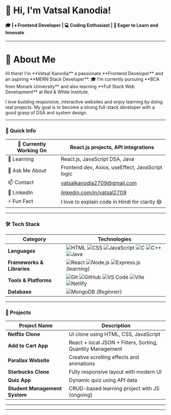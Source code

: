 <h1>👋 Hi, I'm Vatsal Kanodia!</h1>
<h4>🎓 | ♦ Frontend Developer  | 💻 Coding Enthusiast | 🌱 Eager to Learn and Innovate</h4>
<hr>
<h1>🌟 About Me</h1>
Hi there! I'm **Vatsal Kanodia**
a passionate **Frontend Developer** and an aspiring **MERN Stack Developer**.  
🎓 I’m currently pursuing **BCA from Monark University** 
    and also learning 
   **Full Stack Web Development** at Red & White Institute.

I love building responsive, interactive websites and enjoy learning by doing real projects. My goal is to become a strong full-stack developer with a good grasp of DSA and system design.

---

### 📌 Quick Info

| 🚀 Currently Working On | React.js projects, API integrations |
|-------------------------|--------------------------------------|
| 🌱 Learning             | React.js, JavaScript DSA, Java       |
| 💬 Ask Me About         | Frontend dev, Axios, useEffect, JavaScript logic |
| 📫 Contact              | [vatsalkanodia2709@gmail.com](mailto:vatsalkanodia2709@gmail.com) |
| 🔗 LinkedIn             | [linkedin.com/in/vatsal2709](https://www.linkedin.com/in/vatsal2709/) |
| ⚡ Fun Fact             | I love to explain code in Hindi for clarity 😄 |

---

### 🛠 Tech Stack

| Category    | Technologies |
|-------------|--------------|
| **Languages** | ![HTML](https://img.shields.io/badge/HTML-E34F26?style=for-the-badge&logo=html5&logoColor=white) ![CSS](https://img.shields.io/badge/CSS-1572B6?style=for-the-badge&logo=css3&logoColor=white) ![JavaScript](https://img.shields.io/badge/JavaScript-F7DF1E?style=for-the-badge&logo=javascript&logoColor=black) ![C](https://img.shields.io/badge/C-00599C?style=for-the-badge&logo=c&logoColor=white) ![C++](https://img.shields.io/badge/C++-00599C?style=for-the-badge&logo=c%2B%2B&logoColor=white) ![Java](https://img.shields.io/badge/Java-ED8B00?style=for-the-badge&logo=openjdk&logoColor=white) |
| **Frameworks & Libraries** | ![React](https://img.shields.io/badge/React-20232A?style=for-the-badge&logo=react&logoColor=61DAFB) ![Node.js](https://img.shields.io/badge/Node.js-339933?style=for-the-badge&logo=nodedotjs&logoColor=white) ![Express.js](https://img.shields.io/badge/Express.js-000000?style=for-the-badge&logo=express&logoColor=white) *(learning)* |
| **Tools & Platforms** | ![Git](https://img.shields.io/badge/Git-F05032?style=for-the-badge&logo=git&logoColor=white) ![GitHub](https://img.shields.io/badge/GitHub-181717?style=for-the-badge&logo=github&logoColor=white) ![VS Code](https://img.shields.io/badge/VS%20Code-007ACC?style=for-the-badge&logo=visual-studio-code&logoColor=white) ![Vite](https://img.shields.io/badge/Vite-646CFF?style=for-the-badge&logo=vite&logoColor=white) ![Netlify](https://img.shields.io/badge/Netlify-00C7B7?style=for-the-badge&logo=netlify&logoColor=white) |
| **Database** | ![MongoDB](https://img.shields.io/badge/MongoDB-4EA94B?style=for-the-badge&logo=mongodb&logoColor=white) *(Beginner)* |

---

### 🚀 Projects

| Project Name              | Description                                                  |
|---------------------------|--------------------------------------------------------------|
| **Netflix Clone**         | UI clone using HTML, CSS, JavaScript                         |
| **Add to Cart App**       | React + local JSON + Filters, Sorting, Quantity Management   |
| **Parallax Website**      | Creative scrolling effects and animations                    |
| **Starbucks Clone**       | Fully responsive layout with modern UI                       |
| **Quiz App**              | Dynamic quiz using API data                                  |
| **Student Management System** | CRUD-based learning project with JS (ongoing)             |

---

---


